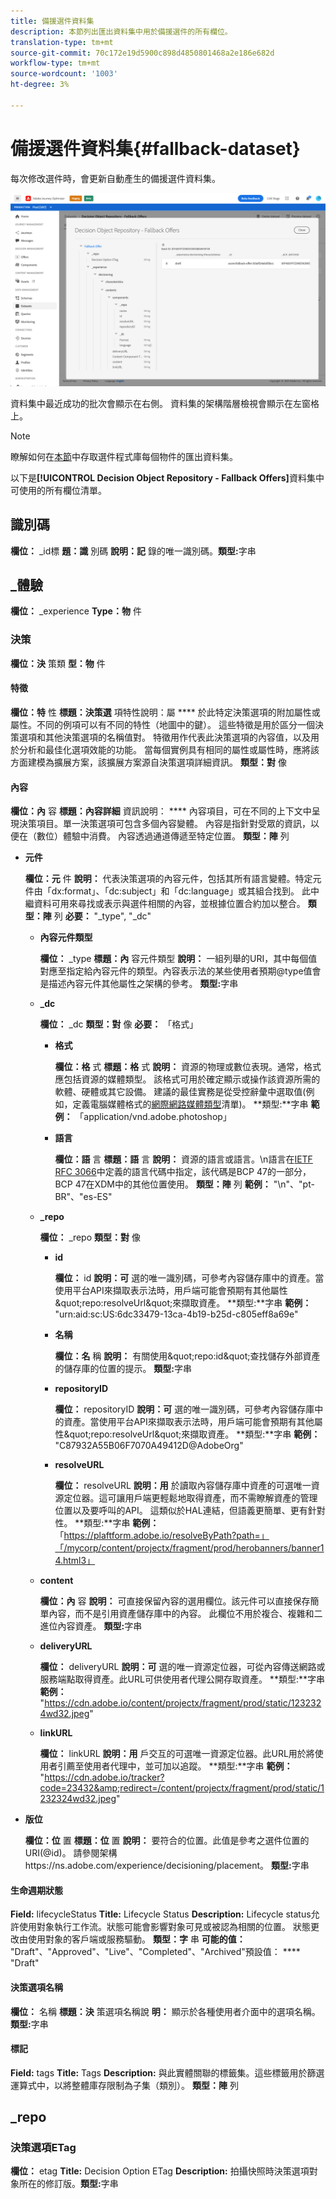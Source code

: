 ```yaml
---
title: 備援選件資料集
description: 本節列出匯出資料集中用於備援選件的所有欄位。
translation-type: tm+mt
source-git-commit: 70c172e19d5900c898d4850801468a2e186e682d
workflow-type: tm+mt
source-wordcount: '1003'
ht-degree: 3%

---
```


# 備援選件資料集{#fallback-dataset}

每次修改選件時，會更新自動產生的備援選件資料集。

![](../../assets/dataset-fallback.png)

資料集中最近成功的批次會顯示在右側。 資料集的架構階層檢視會顯示在左窗格上。

>[!NOTE]
>
>瞭解如何在[本節](../export-catalog/access-dataset.md)中存取選件程式庫每個物件的匯出資料集。

以下是&#x200B;**[!UICONTROL Decision Object Repository - Fallback Offers]**&#x200B;資料集中可使用的所有欄位清單。

## 識別碼

**欄位：** _id標
**題：識** 別碼
**說明：記** 錄的唯一識別碼。**類型:**&#x200B;字串

## _體驗

**欄位：** _experience 
**Type：物** 件

### 決策

**欄位：決** 策類
**型：物** 件

#### 特徵

**欄位：特** 性
**標題：決策選** 項特性說明：屬
**** 於此特定決策選項的附加屬性或屬性。不同的例項可以有不同的特性（地圖中的鍵）。 這些特徵是用於區分一個決策選項和其他決策選項的名稱值對。 特徵用作代表此決策選項的內容值，以及用於分析和最佳化選項效能的功能。 當每個實例具有相同的屬性或屬性時，應將該方面建模為擴展方案，該擴展方案源自決策選項詳細資訊。
**類型：對** 像

<!--Field under Characteristics without title = additionalProperties? Desc = Value of the property. Type: string-->

#### 內容

**欄位：內** 容
**標題：內容詳細** 資訊說明：
**** 內容項目，可在不同的上下文中呈現決策項目。單一決策選項可包含多個內容變體。 內容是指針對受眾的資訊，以便在（數位）體驗中消費。 內容透過通道傳遞至特定位置。
**類型：陣** 列

* **元件**

   **欄位：元** 件
   **說明：** 代表決策選項的內容元件，包括其所有語言變體。特定元件由「dx:format」、「dc:subject」和「dc:language」或其組合找到。 此中繼資料可用來尋找或表示與選件相關的內容，並根據位置合約加以整合。
   **類型：陣** 列
   **必要：** &quot;_type&quot;, &quot;_dc&quot;  <!--TBC?-->

   * **內容元件類型**

      **欄位：** _type
      **標題：內** 容元件類型
      **說明：** 一組列舉的URI，其中每個值對應至指定給內容元件的類型。內容表示法的某些使用者預期@type值會是描述內容元件其他屬性之架構的參考。
      **類型:**&#x200B;字串

   * **_dc**

      **欄位：** _dc
      **類型：對** 像
      **必要：** 「格式」

      * **格式**

         **欄位：格** 式
         **標題：格** 式
         **說明：** 資源的物理或數位表現。通常，格式應包括資源的媒體類型。 該格式可用於確定顯示或操作該資源所需的軟體、硬體或其它設備。 建議的最佳實務是從受控辭彙中選取值(例如，定義電腦媒體格式的[網際網路媒體類型](http://www.iana.org/工作／媒體類型/)清單)。
         **類型:**字串
         **範例：** 「application/vnd.adobe.photoshop」

      * **語言**

         **欄位：語** 言
         **標題：語** 言
         **說明：** 資源的語言或語言。\n語言在[IETF RFC 3066](https://www.ietf.org/rfc/rfc3066.txt)中定義的語言代碼中指定，該代碼是BCP 47的一部分，BCP 47在XDM中的其他位置使用。
         **類型：陣** 列
         **範例：** &quot;\n&quot;、&quot;pt-BR&quot;、&quot;es-ES&quot;
   * **_repo**

      **欄位：** _repo
      **類型：對** 像

      * **id**

         **欄位：** id
         **說明：可** 選的唯一識別碼，可參考內容儲存庫中的資產。當使用平台API來擷取表示法時，用戶端可能會預期有其他屬性\&quot;repo:resolveUrl\&quot;來擷取資產。
         **類型:**字串
         **範例：** &quot;urn:aid:sc:US:6dc33479-13ca-4b19-b25d-c805eff8a69e&quot;

      * **名稱**

         **欄位：名** 稱
         **說明：** 有關使用\&quot;repo:id\&quot;查找儲存外部資產的儲存庫的位置的提示。
         **類型:**&#x200B;字串

      * **repositoryID**

         **欄位：** repositoryID
         **說明：可** 選的唯一識別碼，可參考內容儲存庫中的資產。當使用平台API來擷取表示法時，用戶端可能會預期有其他屬性\&quot;repo:resolveUrl\&quot;來擷取資產。
         **類型:**字串
         **範例：** &quot;C87932A55B06F7070A49412D@AdobeOrg&quot;

      * **resolveURL**

         **欄位：** resolveURL
         **說明：用** 於讀取內容儲存庫中資產的可選唯一資源定位器。這可讓用戶端更輕鬆地取得資產，而不需瞭解資產的管理位置以及要呼叫的API。 這類似於HAL連結，但語義更簡單、更有針對性。
         **類型:**字串
         **範例：** 「https://plaftform.adobe.io/resolveByPath?path=」「/mycorp/content/projectx/fragment/prod/herobanners/banner14.html3」
   * **content**

      **欄位：內** 容
      **說明：** 可直接保留內容的選用欄位。該元件可以直接保存簡單內容，而不是引用資產儲存庫中的內容。 此欄位不用於複合、複雜和二進位內容資產。
      **類型:**&#x200B;字串

   * **deliveryURL**

      **欄位：** deliveryURL
      **說明：可** 選的唯一資源定位器，可從內容傳送網路或服務端點取得資產。此URL可供使用者代理公開存取資產。
      **類型:**字串
      **範例：** &quot;https://cdn.adobe.io/content/projectx/fragment/prod/static/1232324wd32.jpeg&quot;

   * **linkURL**

      **欄位：** linkURL
      **說明：用** 戶交互的可選唯一資源定位器。此URL用於將使用者引薦至使用者代理中，並可加以追蹤。
      **類型:**字串
      **範例：** &quot;https://cdn.adobe.io/tracker?code=23432&amp;redirect=/content/projectx/fragment/prod/static/1232324wd32.jpeg&quot;



* **版位**

   **欄位：位** 置
   **標題：位** 置
   **說明：** 要符合的位置。此值是參考之選件位置的URI(@id)。 請參閱架構https://ns.adobe.com/experience/decisioning/placement。
   **類型:**&#x200B;字串

#### 生命週期狀態

**Field:** lifecycleStatus 
**Title:** Lifecycle Status 
**Description:** Lifecycle status允許使用對象執行工作流。狀態可能會影響對象可見或被認為相關的位置。 狀態更改由使用對象的客戶端或服務驅動。
**類型：字** 串
**可能的值：** &quot;Draft&quot;、&quot;Approved&quot;、&quot;Live&quot;、&quot;Completed&quot;、&quot;Archived&quot;預設值：
**** &quot;Draft&quot;

#### 決策選項名稱

**欄位：** 名稱
**標題：決** 策選項名稱說
**明：** 顯示於各種使用者介面中的選項名稱。**類型:**&#x200B;字串

#### 標記

**Field:** tags 
**Title:** Tags 
**Description:** 與此實體關聯的標籤集。這些標籤用於篩選運算式中，以將整體庫存限制為子集（類別）。
**類型：陣** 列

<!--Field without name under tags: Description: An identifier of a tag object. The value is the @id of the tag that is referenced. See tag schema: https://ns.adobe.com/experience/decisioning/tag. Type: string-->

## _repo

### 決策選項ETag

**欄位：** etag 
**Title:** Decision Option ETag 
**Description:** 拍攝快照時決策選項對象所在的修訂版。**類型:**&#x200B;字串
